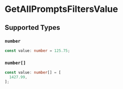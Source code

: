 # GetAllPromptsFiltersValue


## Supported Types

### `number`

```typescript
const value: number = 125.75;
```

### `number[]`

```typescript
const value: number[] = [
  1427.99,
];
```

